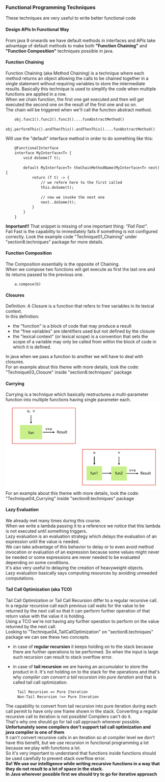 ### Functional Programming Techniques
These techniques are very useful to write better functional code

#### Design APIs In Functional Way
From java 9 onwards we have default methods in interfaces and APIs take advantage of default methods to make both **"Function Chaining"** and **"Function Composition"** techniques possible in java.

#### Function Chaining
Function Chaining (aka Method Chaining) is a technique where each method returns an object allowing the calls to be chained together in a single statement without requiring variables to store the intermediate results.
Basically this technique is used to simplify the code when multiple functions are applied in a row.  
When we chain function, the first one get executed and then will get executed the second one on the result of the first one and so on.  
The chain will be triggered when we'll call the function abstract method.

        obj.func1().func2().func3()....funAbstractMethod()
        obj.performThis().andThenThis().andThenThis()....funAbstractMethod()

Will use the "default" interface method in order to do something like this:

        @FunctionalInterface
        interface MyInterface<T> {
            void doSome(T t);

            default MyInterface<T> theChainMethodName(MyInterface<T> next) {
                return (T t) -> {
                    // we refere here to the first called 
                    this.doSome(t);

                    // now we invoke the next one
                    next..doSome(t);
                }
            }
        }

**Important!!** That snippet is missing of one important thing: *"Fail Fast"*.  
Fail Fast is the capability to immediately fails if something is not configured correctly.
Look the example code "Technique01_Chaining" under "section8.techniques" package for more details.

#### Function Composition
The Composition essentially is the opposite of Chaining.  
When we compose two functions will get execute as first the last one and its returns passed to the previous one.

        a.compose(b)

#### Closures
Definition: A Closure is a function that refers to free variables in its lexical context.  
In this definition:
- the "function" is a block of code that may produce a result
- the "free variables" are identifiers used but not defined by the closure
- the "lexical context" (or lexical scope) is a convention that sets the scope of a variable may only be called from within the block of code in which it is defined.

In java when we pass a function to another we will have to deal with closures.  
For an example about this theme with more details, look the code: "Technique03_Closure" inside "section8.techniques" package

#### Currying
Currying is a technique which basically restructures a multi-parameter function into multiple functions having single parameter each.
![image info](./imgs/Screenshot_20240726_161417.png "Currying")
For an example about this theme with more details, look the code: "Technique04_Currying" inside "section8.techniques" package

#### Lazy Evaluation
We already met many times during this course.  
When we write a lambda passing it to a reference we notice that this lambda is not executed until something triggers.  
Lazy evaluation is an evaluation strategy which delays the evaluation of an expression until the value is needed.  
We can take advantage of this behavior to delay or to even avoid method invocation or evaluation of an expression because some values might never be needed or some expressions are never needed to be evaluated depending on some conditions.  
It's also very useful to delaying the creation of heavyweight objects.  
Lazy evaluation basically says computing resources by avoiding unneeded computations.

#### Tail Call Optimization (aka TCO)
Tail Call Optimization or Tail Call Recursion differ to a regular recursive call.  
In a regular recursive call each previous call waits for the value to be returned by the next call so that it can perform further operation of that return value with the value it is holding.  
Using a TCO we're not having any further operation to perform on the value returned by the next call.  
Looking to "Technique04_TailCallOptimization" on "section8.techniques" package we can see these two concepts.
- in case of **regular recursion** it keeps holding on to the stack because there are further operations to be performed.
  So when the input is large such recursion can result to stack overflow error.
- in case of **tail recursion** we are having an accumulator to store the product in it.
  It's not holding on to the stack for the operations and that's why *compiler can convert a tail recursion into pure iteration* and that is called tail call optimization.

        Tail Recursion => Pure Iteration
        Non-Tail Recursion !=> Pure Iteration

The capability to convert from tail recursion into pure iteration during each call permit to have only one frame shown in the stack.
Converting a regular recursive call to iteration is not possible! Compilers can't do it.  
That's why one should go for tail call approach wherever possible.  
**Unfortunately some compilers don't support tail call optimization and java compiler is one of them**  
It can't convert recursive calls in an iteration so at compiler level we don't have this benefit, but we use recursion in functional programming a lot because we play with functions a lot.  
So it's very important to understand that functions inside functions should be used carefully to prevent stack overflow error.  
**So! We use our intelligence while writing recursive functions in a way that they do not result to a lot of space in the stack.  
In Java wherever possible first we should try to go for iterative approach**

